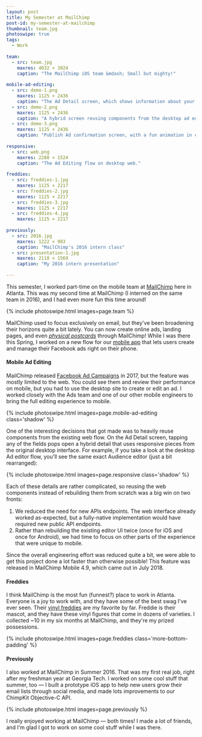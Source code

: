 ```yaml
---
layout: post
title: My Semester at MailChimp
post-id: my-semester-at-mailchimp
thumbnail: team.jpg
photoswipe: true
tags: 
  - Work
  
team:
  - src: team.jpg 
    maxres: 4032 × 3024
    caption: "The MailChimp iOS team &mdash; Small but mighty!"
    
mobile-ad-editing:
  - src: demo-1.png
    maxres: 1125 × 2436
    caption: "The Ad Detail screen, which shows information about your ad. This used to be readonly on Mobile, but it's now fully editable on Mobile."
  - src: demo-2.png
    maxres: 1125 × 2436
    caption: "A hybrid screen reusing components from the desktop ad editing flow."
  - src: demo-3.png
    maxres: 1125 × 2436
    caption: "Publish Ad confirmation screen, with a fun animation in classic MailChimp style."
    
responsive:
  - src: web.png
    maxres: 2280 × 1524
    caption: "The Ad Editing flow on desktop web."
    
freddies:
  - src: freddies-1.jpg
    maxres: 1125 × 2217
  - src: freddies-2.jpg
    maxres: 1125 × 2217
  - src: freddies-3.jpg
    maxres: 1125 × 2217
  - src: freddies-4.jpg
    maxres: 1125 × 2217
    
previously:
  - src: 2016.jpg
    maxres: 1222 × 983
    caption: "MailChimp's 2016 intern class"
  - src: presentation-1.jpg
    maxres: 2118 × 1569
    caption: "My 2016 intern presentation"
    
---
```


This semester, I worked part-time on the mobile team at [MailChimp](htts://mailchimp.com) here in Atlanta. This was my second time at MailChimp (I interned on the same team in 2016), and I had even more fun this time around!

{% include photoswipe.html images=page.team %}

MailChimp used to focus exclusively on email, but they've been broadening their horizons quite a bit lately. You can now create online ads, landing pages, and even [*physical postcards*](https://mailchimp.com/features/postcards-beta/) through MailChimp! While I was there this Spring, I worked on a new flow for our [mobile app](https://mailchimp.com/features/mailchimp-mobile/) that lets users create and manage their Facebook ads right on their phone. 

<!--break-->

<h4>Mobile Ad Editing</h4>

MailChimp released [Facebook Ad Campaigns](https://mailchimp.com/features/facebook-ads/) in 2017, but the feature was mostly limited to the web. You could see them and review their performance on mobile, but you had to use the desktop site to create or edit an ad. I worked closely with the Ads team and one of our other mobile engineers to bring the full editing experience to mobile.

{% include photoswipe.html images=page.mobile-ad-editing class='shadow' %}

One of the interesting decisions that got made was to heavily reuse components from the existing web flow. On the Ad Detail screen, tapping any of the fields pops open a hybrid detail that uses responsive pieces from the original desktop interface. For example, if you take a look at the desktop Ad editor flow, you'll see the same exact Audience editor (just a bit rearranged): 

{% include photoswipe.html images=page.responsive class='shadow' %}

<p style="margin-bottom: 15px">Each of these details are rather complicated, so reusing the web components instead of rebuilding them from scratch was a big win on two fronts:</p>

 1. We reduced the need for new APIs endpoints. The web interface already worked as-expected, but a fully-native implementation would have required new public API endpoints.
 2. Rather than rebuilding the existing editor UI twice (once for iOS and once for Android), we had time to focus on other parts of the experience that were unique to mobile. 

Since the overall engineering effort was reduced quite a bit, we were able to get this project done a lot faster than otherwise possible! This feature was released in MailChimp Mobile 4.9, which came out in July 2018.
 
<h4>Freddies</h4>

I think MailChimp is the most fun (funnest?) place to work in Atlanta. Everyone is a joy to work with, and they have some of the best swag I've ever seen. Their [vinyl freddies](https://blog.mailchimp.com/behind-our-surprise-toy-giveaway/) are my favorite by far. Freddie is their mascot, and they have these vinyl figures that come in dozens of varieties. I collected ~10 in my six months at MailChimp, and they're my prized possessions. 
 
{% include photoswipe.html images=page.freddies class='more-bottom-padding' %}

<h4>Previously</h4>

I also worked at MailChimp in Summer 2016. That was my first real job, right after my freshman year at Georgia Tech. I worked on some cool stuff that summer, too &mdash; I built a prototype iOS app to help new users grow their email lists through social media, and made lots improvements to our ChimpKit Objective-C API.

{% include photoswipe.html images=page.previously %}

I really enjoyed working at MailChimp &mdash; both times! I made a lot of friends, and I'm glad I got to work on some cool stuff while I was there.
 